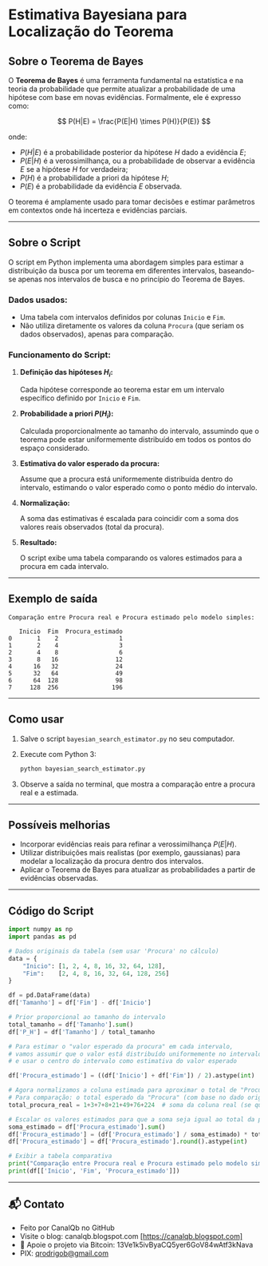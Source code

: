 # Estimativa Bayesiana para Localização do Teorema

## Sobre o Teorema de Bayes

O **Teorema de Bayes** é uma ferramenta fundamental na estatística e na teoria da probabilidade que permite atualizar a probabilidade de uma hipótese com base em novas evidências. Formalmente, ele é expresso como:

$$
P(H|E) = \frac{P(E|H) \times P(H)}{P(E)}
$$

onde:

* $P(H|E)$ é a probabilidade posterior da hipótese $H$ dado a evidência $E$;
* $P(E|H)$ é a verossimilhança, ou a probabilidade de observar a evidência $E$ se a hipótese $H$ for verdadeira;
* $P(H)$ é a probabilidade a priori da hipótese $H$;
* $P(E)$ é a probabilidade da evidência $E$ observada.

O teorema é amplamente usado para tomar decisões e estimar parâmetros em contextos onde há incerteza e evidências parciais.

---

## Sobre o Script

O script em Python implementa uma abordagem simples para estimar a distribuição da busca por um teorema em diferentes intervalos, baseando-se apenas nos intervalos de busca e no princípio do Teorema de Bayes.

### Dados usados:

* Uma tabela com intervalos definidos por colunas `Inicio` e `Fim`.
* Não utiliza diretamente os valores da coluna `Procura` (que seriam os dados observados), apenas para comparação.

### Funcionamento do Script:

1. **Definição das hipóteses $H_i$:**

   Cada hipótese corresponde ao teorema estar em um intervalo específico definido por `Inicio` e `Fim`.

2. **Probabilidade a priori $P(H_i)$:**

   Calculada proporcionalmente ao tamanho do intervalo, assumindo que o teorema pode estar uniformemente distribuído em todos os pontos do espaço considerado.

3. **Estimativa do valor esperado da procura:**

   Assume que a procura está uniformemente distribuída dentro do intervalo, estimando o valor esperado como o ponto médio do intervalo.

4. **Normalização:**

   A soma das estimativas é escalada para coincidir com a soma dos valores reais observados (total da procura).

5. **Resultado:**

   O script exibe uma tabela comparando os valores estimados para a procura em cada intervalo.

---

## Exemplo de saída

```
Comparação entre Procura real e Procura estimado pelo modelo simples:

   Inicio  Fim  Procura_estimado
0       1    2                 1
1       2    4                 3
2       4    8                 6
3       8   16                12
4      16   32                24
5      32   64                49
6      64  128                98
7     128  256               196
```

---

## Como usar

1. Salve o script `bayesian_search_estimator.py` no seu computador.
2. Execute com Python 3:

   ```bash
   python bayesian_search_estimator.py
   ```
3. Observe a saída no terminal, que mostra a comparação entre a procura real e a estimada.

---

## Possíveis melhorias

* Incorporar evidências reais para refinar a verossimilhança $P(E|H)$.
* Utilizar distribuições mais realistas (por exemplo, gaussianas) para modelar a localização da procura dentro dos intervalos.
* Aplicar o Teorema de Bayes para atualizar as probabilidades a partir de evidências observadas.

---

## Código do Script

```python
import numpy as np
import pandas as pd

# Dados originais da tabela (sem usar 'Procura' no cálculo)
data = {
    "Inicio": [1, 2, 4, 8, 16, 32, 64, 128],
    "Fim":    [2, 4, 8, 16, 32, 64, 128, 256]
}

df = pd.DataFrame(data)
df['Tamanho'] = df['Fim'] - df['Inicio']

# Prior proporcional ao tamanho do intervalo
total_tamanho = df['Tamanho'].sum()
df['P_H'] = df['Tamanho'] / total_tamanho

# Para estimar o "valor esperado da procura" em cada intervalo,
# vamos assumir que o valor está distribuído uniformemente no intervalo,
# e usar o centro do intervalo como estimativa do valor esperado

df['Procura_estimado'] = ((df['Inicio'] + df['Fim']) / 2).astype(int)

# Agora normalizamos a coluna estimada para aproximar o total de "Procura" observada
# Para comparação: o total esperado da "Procura" (com base no dado original)
total_procura_real = 1+3+7+8+21+49+76+224  # soma da coluna real (se quiser comparar)

# Escalar os valores estimados para que a soma seja igual ao total da procura real
soma_estimado = df['Procura_estimado'].sum()
df['Procura_estimado'] = (df['Procura_estimado'] / soma_estimado) * total_procura_real
df['Procura_estimado'] = df['Procura_estimado'].round().astype(int)

# Exibir a tabela comparativa
print("Comparação entre Procura real e Procura estimado pelo modelo simples:\n")
print(df[['Inicio', 'Fim', 'Procura_estimado']])
```
 

---

  
## 📬 Contato

* Feito por CanalQb no GitHub 
* Visite o blog: canalqb.blogspot.com [https://canalqb.blogspot.com]
* 💸 Apoie o projeto via Bitcoin: 13Ve1k5ivByaCQ5yer6GoV84wAtf3kNava
* PIX: qrodrigob@gmail.com

